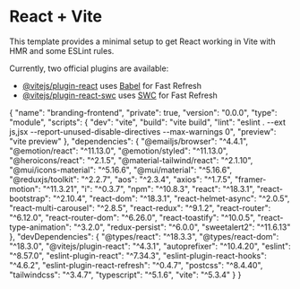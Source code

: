 # React + Vite

This template provides a minimal setup to get React working in Vite with HMR and some ESLint rules.

Currently, two official plugins are available:

- [@vitejs/plugin-react](https://github.com/vitejs/vite-plugin-react/blob/main/packages/plugin-react/README.md) uses [Babel](https://babeljs.io/) for Fast Refresh
- [@vitejs/plugin-react-swc](https://github.com/vitejs/vite-plugin-react-swc) uses [SWC](https://swc.rs/) for Fast Refresh





{
  "name": "branding-frontend",
  "private": true,
  "version": "0.0.0",
  "type": "module",
  "scripts": {
    "dev": "vite",
    "build": "vite build",
    "lint": "eslint . --ext js,jsx --report-unused-disable-directives --max-warnings 0",
    "preview": "vite preview"
  },
  "dependencies": {
    "@emailjs/browser": "^4.4.1",
    "@emotion/react": "^11.13.0",
    "@emotion/styled": "^11.13.0",
    "@heroicons/react": "^2.1.5",
    "@material-tailwind/react": "^2.1.10",
    "@mui/icons-material": "^5.16.6",
    "@mui/material": "^5.16.6",
    "@reduxjs/toolkit": "^2.2.7",
    "aos": "^2.3.4",
    "axios": "^1.7.5",
    "framer-motion": "^11.3.21",
    "i": "^0.3.7",
    "npm": "^10.8.3",
    "react": "^18.3.1",
    "react-bootstrap": "^2.10.4",
    "react-dom": "^18.3.1",
    "react-helmet-async": "^2.0.5",
    "react-multi-carousel": "^2.8.5",
    "react-redux": "^9.1.2",
    "react-router": "^6.12.0",
    "react-router-dom": "^6.26.0",
    "react-toastify": "^10.0.5",
    "react-type-animation": "^3.2.0",
    "redux-persist": "^6.0.0",
    "sweetalert2": "^11.6.13"
  },
  "devDependencies": {
    "@types/react": "^18.3.3",
    "@types/react-dom": "^18.3.0",
    "@vitejs/plugin-react": "^4.3.1",
    "autoprefixer": "^10.4.20",
    "eslint": "^8.57.0",
    "eslint-plugin-react": "^7.34.3",
    "eslint-plugin-react-hooks": "^4.6.2",
    "eslint-plugin-react-refresh": "^0.4.7",
    "postcss": "^8.4.40",
    "tailwindcss": "^3.4.7",
    "typescript": "^5.1.6",
    "vite": "^5.3.4"
  }
}
